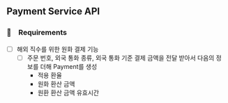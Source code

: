 ## Payment Service API

### 📌　Requirements
- [ ] 해외 직수를 위한 원화 결제 기능
  - [ ] 주문 번호, 외국 통화 종류, 외국 통화 기준 결제 금액을 전달 받아서 다음의 정보를 더해 Payment를 생성
    - 적용 환율
    - 원화 환산 금액
    - 원환 환산 금액 유효시간